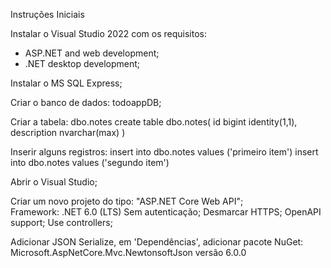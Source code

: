 Instruções Iniciais

Instalar o Visual Studio 2022 com os requisitos:
 - ASP.NET and web development;
 - .NET desktop development;
 
Instalar o MS SQL Express;

Criar o banco de dados: todoappDB;

Criar a tabela: dbo.notes
	create table dbo.notes(
		id bigint identity(1,1),
		description nvarchar(max)
	)

Inserir alguns registros:
	insert into dbo.notes values ('primeiro item')
	insert into dbo.notes values ('segundo item')
	
Abrir o Visual Studio;

Criar um novo projeto do tipo: "ASP.NET Core Web API";	
	Framework: .NET 6.0 (LTS)
	Sem autenticação;
	Desmarcar HTTPS;
	OpenAPI support;
	Use controllers;
	
Adicionar JSON Serialize, em 'Dependências', adicionar pacote NuGet: Microsoft.AspNetCore.Mvc.NewtonsoftJson versão 6.0.0
